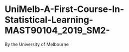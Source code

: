 # UniMelb-A-First-Course-In-Statistical-Learning-MAST90104_2019_SM2-
By the University of Melbourne
